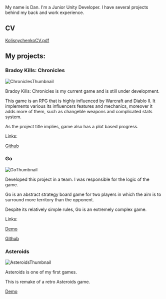 My name is Dan. I'm a Junior Unity Developer.
I have several projects behind my back and work experience.

## CV

[KolisnychenkoCV.pdf](https://github.com/Kolisnychenko-Dan/Kolisnychenko-Dan.github.io/files/6454833/KolisnychenkoCV.pdf)

## My projects:

### Bradoy Kills: Chronicles

![ChroniclesThumbnail](https://user-images.githubusercontent.com/57527115/117725629-0fc78980-b1ee-11eb-9085-be39c18895c0.png)

Bradoy Kills: Chronicles is my current game and is still under development. 

This game is an RPG that is highly influenced by Warcraft and Diablo II.
It implements various its influencers features and mechanics, moreover it adds more of them, 
such as changeble weapons and complicated stats system.

As the project title implies, game also has a plot based progress.

Links:

[Github](https://github.com/Kolisnychenko-Dan/RPG)

### Go

![GoThumbnail](https://user-images.githubusercontent.com/57527115/117813019-3d064d00-b26b-11eb-93df-1f2a4a0bd2a8.png)

Developed this project in a team. I was responsible for the logic of the game.

Go is an abstract strategy board game for two players in which the aim is to surround more territory than the opponent.

Despite its relatively simple rules, Go is an extremely complex game.

Links:

[Demo](https://youtu.be/BLe3XEZDUJs)

[Github](https://github.com/andreymason/wargayming.git)

### Asteroids

![AsteroidsThumbnail](https://user-images.githubusercontent.com/57527115/117821509-565fc700-b274-11eb-80bb-5f4f357f69ab.png)

Asteroids is one of my first games. 

This is remake of a retro Asteroids game.

[Demo](https://youtu.be/E95ou-W8F80)
